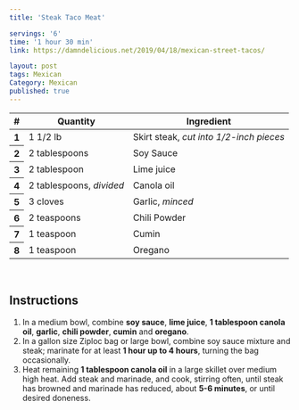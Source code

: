 ```yaml
---
title: 'Steak Taco Meat'

servings: '6'
time: '1 hour 30 min'
link: https://damndelicious.net/2019/04/18/mexican-street-tacos/

layout: post
tags: Mexican
Category: Mexican
published: true 
---
```

<table class="table table-hover">
  <thead>
    <tr>
      <th scope="col">#</th>
      <th scope="col">Quantity</th>
      <th scope="col">Ingredient</th>
    </tr>
  </thead>
  <tbody>
    <tr>
      <th scope="row">1</th>
      <td>1 1/2 lb</td>
      <td>Skirt steak, <em>cut into 1/2-inch pieces</em></td>
    </tr>
     <tr>
      <th scope="row">2</th>
      <td>2 tablespoons</td>
      <td>Soy Sauce</td>
    </tr>
     <tr>
      <th scope="row">3</th>
      <td>2 tablespoon</td>
      <td>Lime juice</td>
    </tr>
    <tr>
      <th scope="row">4</th>
      <td>2 tablespoons, <em>divided</em></td>
      <td>Canola oil</td>
    </tr>  
    <tr>
      <th scope="row">5</th>
      <td>3 cloves</td>
      <td>Garlic, <em>minced</em></td>
    </tr> 
    <tr>
      <th scope="row">6</th>
      <td>2 teaspoons</td>
      <td>Chili Powder</td>
    </tr> 
    <tr>
      <th scope="row">7</th>
      <td>1 teaspoon</td>
      <td>Cumin</td>
    </tr> 
    <tr>
      <th scope="row">8</th>
      <td>1 teaspoon</td>
      <td>Oregano</td>
    </tr> 
  </tbody>
</table>

<br>

## Instructions
1. In a medium bowl, combine **soy sauce**, **lime juice**, **1 tablespoon canola oil**, **garlic**, **chili powder**, **cumin** and **oregano**.
2. In a gallon size Ziploc bag or large bowl, combine soy sauce mixture and steak; marinate for at least **1 hour up to 4 hours**, turning the bag occasionally.
3. Heat remaining **1 tablespoon canola oil** in a large skillet over medium high heat. Add steak and marinade, and cook, stirring often, until steak has browned and marinade has reduced, about **5-6 minutes**, or until desired doneness.


